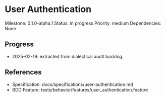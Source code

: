 # User Authentication
Milestone: 0.1.0-alpha.1
Status: in progress
Priority: medium
Dependencies: None

## Progress
- 2025-02-19: extracted from dialectical audit backlog.

## References
- Specification: docs/specifications/user-authentication.md
- BDD Feature: tests/behavior/features/user_authentication.feature
